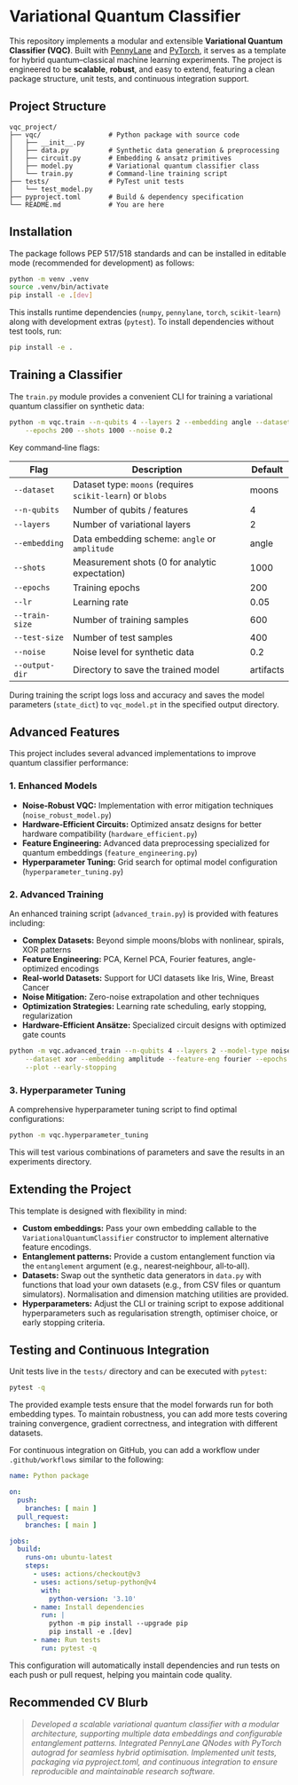 # Variational Quantum Classifier

This repository implements a modular and extensible **Variational Quantum
Classifier (VQC)**. Built with [PennyLane](https://pennylane.ai/) and
[PyTorch](https://pytorch.org/), it serves as a template for hybrid
quantum–classical machine learning experiments. The project is engineered to
be **scalable**, **robust**, and easy to extend, featuring a clean package
structure, unit tests, and continuous integration support.

## Project Structure

```
vqc_project/
├── vqc/                 # Python package with source code
│   ├── __init__.py
│   ├── data.py          # Synthetic data generation & preprocessing
│   ├── circuit.py       # Embedding & ansatz primitives
│   ├── model.py         # Variational quantum classifier class
│   └── train.py         # Command‑line training script
├── tests/               # PyTest unit tests
│   └── test_model.py
├── pyproject.toml       # Build & dependency specification
└── README.md            # You are here
```

## Installation

The package follows PEP 517/518 standards and can be installed in editable
mode (recommended for development) as follows:

```bash
python -m venv .venv
source .venv/bin/activate
pip install -e .[dev]
```

This installs runtime dependencies (`numpy`, `pennylane`, `torch`,
`scikit-learn`) along with development extras (`pytest`). To install
dependencies without test tools, run:

```bash
pip install -e .
```

## Training a Classifier

The `train.py` module provides a convenient CLI for training a variational
quantum classifier on synthetic data:

```bash
python -m vqc.train --n-qubits 4 --layers 2 --embedding angle --dataset moons \
    --epochs 200 --shots 1000 --noise 0.2
```

Key command‑line flags:

| Flag           | Description                                                  | Default |
|---------------|--------------------------------------------------------------|--------|
| `--dataset`    | Dataset type: `moons` (requires `scikit‑learn`) or `blobs` | moons  |
| `--n-qubits`   | Number of qubits / features                                 | 4      |
| `--layers`     | Number of variational layers                                | 2      |
| `--embedding`  | Data embedding scheme: `angle` or `amplitude`               | angle  |
| `--shots`      | Measurement shots (0 for analytic expectation)              | 1000   |
| `--epochs`     | Training epochs                                             | 200    |
| `--lr`         | Learning rate                                              | 0.05   |
| `--train-size` | Number of training samples                                  | 600    |
| `--test-size`  | Number of test samples                                      | 400    |
| `--noise`      | Noise level for synthetic data                              | 0.2    |
| `--output-dir` | Directory to save the trained model                         | artifacts |

During training the script logs loss and accuracy and saves the model
parameters (`state_dict`) to `vqc_model.pt` in the specified output directory.

## Advanced Features

This project includes several advanced implementations to improve quantum classifier performance:

### 1. Enhanced Models

* **Noise-Robust VQC:** Implementation with error mitigation techniques (`noise_robust_model.py`)
* **Hardware-Efficient Circuits:** Optimized ansatz designs for better hardware compatibility (`hardware_efficient.py`)
* **Feature Engineering:** Advanced data preprocessing specialized for quantum embeddings (`feature_engineering.py`)
* **Hyperparameter Tuning:** Grid search for optimal model configuration (`hyperparameter_tuning.py`)

### 2. Advanced Training

An enhanced training script (`advanced_train.py`) is provided with features including:

* **Complex Datasets:** Beyond simple moons/blobs with nonlinear, spirals, XOR patterns
* **Feature Engineering:** PCA, Kernel PCA, Fourier features, angle-optimized encodings
* **Real-world Datasets:** Support for UCI datasets like Iris, Wine, Breast Cancer
* **Noise Mitigation:** Zero-noise extrapolation and other techniques
* **Optimization Strategies:** Learning rate scheduling, early stopping, regularization
* **Hardware-Efficient Ansätze:** Specialized circuit designs with optimized gate counts

```bash
python -m vqc.advanced_train --n-qubits 4 --layers 2 --model-type noise-robust \
    --dataset xor --embedding amplitude --feature-eng fourier --epochs 50 \
    --plot --early-stopping
```

### 3. Hyperparameter Tuning

A comprehensive hyperparameter tuning script to find optimal configurations:

```bash
python -m vqc.hyperparameter_tuning
```

This will test various combinations of parameters and save the results in an experiments directory.

## Extending the Project

This template is designed with flexibility in mind:

* **Custom embeddings:** Pass your own embedding callable to the
  `VariationalQuantumClassifier` constructor to implement alternative
  feature encodings.
* **Entanglement patterns:** Provide a custom entanglement function via
  the `entanglement` argument (e.g., nearest‑neighbour, all‑to‑all).
* **Datasets:** Swap out the synthetic data generators in `data.py` with
  functions that load your own datasets (e.g., from CSV files or quantum
  simulators). Normalisation and dimension matching utilities are provided.
* **Hyperparameters:** Adjust the CLI or training script to expose
  additional hyperparameters such as regularisation strength, optimiser
  choice, or early stopping criteria.

## Testing and Continuous Integration

Unit tests live in the `tests/` directory and can be executed with
`pytest`:

```bash
pytest -q
```

The provided example tests ensure that the model forwards run for both
embedding types. To maintain robustness, you can add more tests covering
training convergence, gradient correctness, and integration with
different datasets.

For continuous integration on GitHub, you can add a workflow under
`.github/workflows` similar to the following:

```yaml
name: Python package

on:
  push:
    branches: [ main ]
  pull_request:
    branches: [ main ]

jobs:
  build:
    runs-on: ubuntu-latest
    steps:
      - uses: actions/checkout@v3
      - uses: actions/setup-python@v4
        with:
          python-version: '3.10'
      - name: Install dependencies
        run: |
          python -m pip install --upgrade pip
          pip install -e .[dev]
      - name: Run tests
        run: pytest -q
```

This configuration will automatically install dependencies and run tests on
each push or pull request, helping you maintain code quality.

## Recommended CV Blurb

> *Developed a scalable variational quantum classifier with a modular
> architecture, supporting multiple data embeddings and configurable
> entanglement patterns. Integrated PennyLane QNodes with PyTorch autograd for
> seamless hybrid optimisation. Implemented unit tests, packaging via
> pyproject.toml, and continuous integration to ensure reproducible and
> maintainable research software.*
